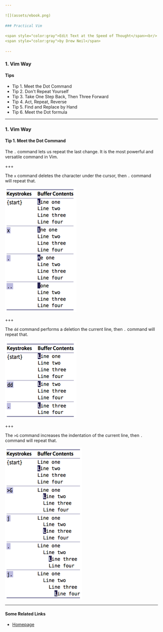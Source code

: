```yaml
---

![](assets/ebook.png)

### Practical Vim

<span style="color:gray">Edit Text at the Speed of Thought</span><br/>
<span style="color:gray">by Drew Neil</span>

---
```


### 1. Vim Way

#### Tips

  - Tip 1. Meet the Dot Command
  - Tip 2. Don't Repeat Yourself
  - Tip 3. Take One Step Back, Then Three Forward
  - Tip 4. Act, Repeat, Reverse
  - Tip 5. Find and Replace by Hand
  - Tip 6. Meet the Dot formula

---

### 1. Vim Way

#### Tip 1. Meet the Dot Command

The `.` command lets us repeat the last change. It is the most powerful and versatile command in Vim.

+++

The `x` command deletes the character under the cursor, then `.` command will repeat that.

![](assets/screenshot_8627.png)

+++

The `dd` command performs a deletion the current line, then `.`  command will repeat that.

![](assets/screenshot_8628.png)

+++

The `>G` command increases the indentation of the current line, then `.` command will repeat that.

![](assets/screenshot_8629.png)

---

#### Some Related Links

- [Homepage](https://pragprog.com/book/dnvim2/practical-vim-second-edition)
